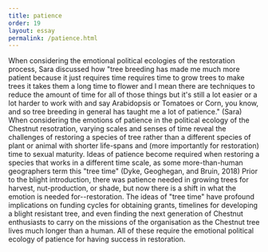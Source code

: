 ```yaml
---
title: patience
order: 19
layout: essay
permalink: /patience.html
---
```


When considering the emotional political ecologies of the restoration process, Sara discussed how 
"tree breeding has made me much more patient because it just requires time requires time to grow trees to make trees it takes them a long time to flower and I mean there are techniques to reduce the amount of time for all of those things but it's still a lot easier or a lot harder to work with and say Arabidopsis or Tomatoes or Corn, you know, and so tree breeding in general has taught me a lot of patience." (Sara)
When considering the emotions of patience in the political ecology of the Chestnut resotration, varying scales and senses of time reveal the challenges of restoring a species of tree rather than a different species of plant or animal with shorter life-spans and (more importantly for restoration) time to sexual maturity. Ideas of patience become required when restoring a species that works in a different time scale, as some more-than-human geographers term this "tree time" (Dyke, Geoghegan, and Bruin, 2018) Prior to the blight introduction, there was patience needed in growing trees for harvest, nut-production, or shade, but now there is a shift in what the emotion is needed for--restoration. The ideas of "tree time" have profound implications on funding cycles for obtaining grants, timelines for developing a blight resistant tree, and even finding the next generation of Chestnut enthusiasts to carry on the missions of the organisation as the Chestnut tree lives much longer than a human. All of these require the emotional political ecology of patience for having success in restoration.
